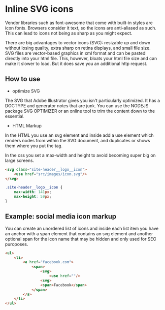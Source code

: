 # Inline SVG icons
Vendor libraries such as font-awesome that come with built-in styles are icon fonts. Browsers consider it text, so the icons are anti-aliased as such. This can lead to icons not being as sharp as you might expect.

There are big advantages to vector icons (SVG): resizable up and down without losing quality, extra sharp on retina displays, and small file size. SVG files are vector-based graphics in xml format and can be pasted directly into your html file. This, however, bloats your html file size and can make it slower to load. But it does save you an additional http request.

## How to use
- optimize SVG

The SVG that Adobe Illustrator gives you isn't particularly optimized. It has a DOCTYPE and generator notes that are junk. You can use the NODEJS package SVG OPTIMIZER or an online tool to trim the content down to the essential.

- HTML Markup

In the HTML you use an svg element and inside add a use element which renders nodes from within the SVG document, and duplicates or shows them where you put the tag.

In the css you set a max-width and height to avoid becoming super big on large screens.
```HTML
<svg class="site-header__logo__icon">
    <use href="src/images/icon.svg"/>
</svg>
```
```CSS
.site-header__logo__icon {
    max-width: 141px;
    max-height: 59px; 
}
```
## Example: social media icon markup
You can create an unordered list of icons and inside each list item you have an anchor with a span element that contains an svg element and another optional span for the icon name that may be hidden and only used for SEO puroposes.
```HTML
<ul>
    <li>
        <a href="facebook.com">
            <span>
                <svg>
                    <use href=""/>
                <svg>
                <span>Facebook</span>
            </span>
        </a>
    </li>
</ul>
```